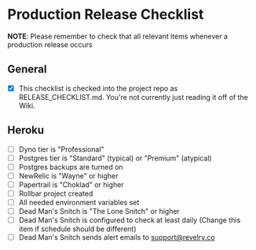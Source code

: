 # Production Release Checklist

**NOTE**: Please remember to check that all relevant items whenever a production release occurs

## General

* [x] This checklist is checked into the project repo as RELEASE_CHECKLIST.md. You're not currently just reading it off of the Wiki.

## Heroku

* [ ] Dyno tier is "Professional"
* [ ] Postgres tier is "Standard" (typical) or "Premium" (atypical)
* [ ] Postgres backups are turned on
* [ ] NewRelic is "Wayne" or higher
* [ ] Papertrail is "Choklad" or higher
* [ ] Rollbar project created
* [ ] All needed environment variables set
* [ ] Dead Man's Snitch is "The Lone Snitch" or higher
* [ ] Dead Man's Snitch is configured to check at least daily (Change this item if schedule should be different)
* [ ] Dead Man's Snitch sends alert emails to support@revelry.co
